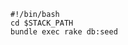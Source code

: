 <!-- layout:code post: 1998-12-08-seeding-db_seed-script -->

```
#!/bin/bash
cd $STACK_PATH
bundle exec rake db:seed
```
